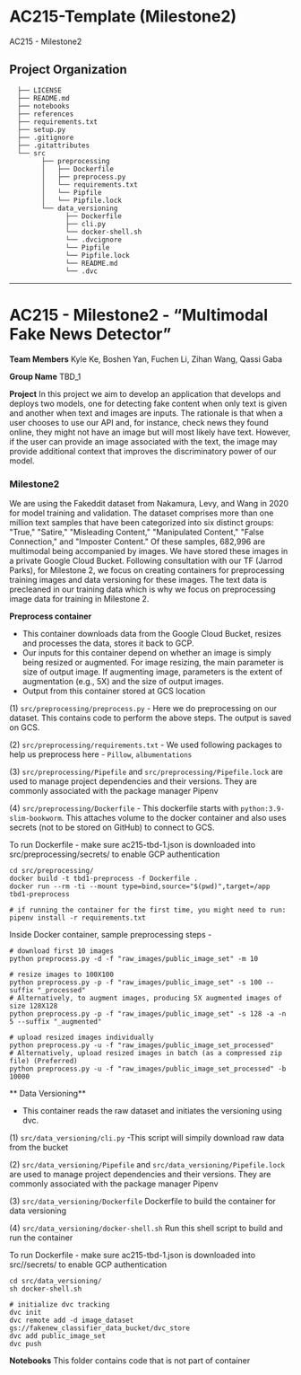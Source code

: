 AC215-Template (Milestone2)
==============================

AC215 - Milestone2

Project Organization
------------
      ├── LICENSE
      ├── README.md
      ├── notebooks
      ├── references
      ├── requirements.txt
      ├── setup.py
      ├── .gitignore
      ├── .gitattributes
      └── src
            ├── preprocessing
            │   ├── Dockerfile
            │   ├── preprocess.py
            │   └── requirements.txt
            │   └── Pipfile
            │   └── Pipfile.lock
            └── data_versioning
                  ├── Dockerfile
                  ├── cli.py
                  └── docker-shell.sh
                  └── .dvcignore
                  └── Pipfile
                  └── Pipfile.lock
                  └── README.md
                  └── .dvc
                  
                  


--------
# AC215 - Milestone2 - “Multimodal Fake News Detector”

**Team Members**
Kyle Ke, Boshen Yan, Fuchen Li, Zihan Wang, Qassi Gaba

**Group Name**
TBD_1

**Project**
In this project we aim to develop an application that develops and deploys two models, one for detecting fake content when only text is given and another when text and images are inputs. The rationale is that when a user chooses to use our API and, for instance, check news they found online, they might not have an image but will most likely have text. However, if the user can provide an image associated with the text, the image may provide additional context that improves the discriminatory power of our model.

### Milestone2 ###

We are using the Fakeddit dataset from Nakamura, Levy, and Wang in 2020 for model training and validation. The dataset comprises more than one million text samples that have been categorized into six distinct groups: "True," "Satire," "Misleading Content," "Manipulated Content," "False Connection," and "Imposter Content." Of these samples, 682,996 are multimodal being accompanied by images. We have stored these images in a private Google Cloud Bucket. Following consultation with our TF (Jarrod Parks), for Milestone 2, we focus on creating containers for preprocessing training images and data versioning for these images. The text data is precleaned in our training data which is why we focus on preprocessing image data for training in Milestone 2.

**Preprocess container**

- This container downloads data from the Google Cloud Bucket, resizes and processes the data, stores it back to GCP.
- Our inputs for this container depend on whether an image is simply being resized or augmented. For image resizing, the main parameter is size of output image. If augmenting image, parameters is the extent of augmentation (e.g., 5X) and the size of output images.
- Output from this container stored at GCS location

(1) `src/preprocessing/preprocess.py`  - Here we do preprocessing on our dataset. This contains code to perform the above steps. The output is saved on GCS. 

(2) `src/preprocessing/requirements.txt` - We used following packages to help us preprocess here - `Pillow`, `albumentations` 

(3) `src/preprocessing/Pipefile` and `src/preprocessing/Pipefile.lock` are used to manage project dependencies and their versions. They are commonly associated with the package manager Pipenv

(4) `src/preprocessing/Dockerfile` - This dockerfile starts with  `python:3.9-slim-bookworm`. This <statement> attaches volume to the docker container and also uses secrets (not to be stored on GitHub) to connect to GCS.

To run Dockerfile - 
make sure ac215-tbd-1.json is downloaded into src/preprocessing/secrets/ to enable GCP authentication
```
cd src/preprocessing/
docker build -t tbd1-preprocess -f Dockerfile .
docker run --rm -ti --mount type=bind,source="$(pwd)",target=/app tbd1-preprocess

# if running the container for the first time, you might need to run:
pipenv install -r requirements.txt
```
Inside Docker container, sample preprocessing steps - 
```
# download first 10 images
python preprocess.py -d -f "raw_images/public_image_set" -m 10
 
# resize images to 100X100
python preprocess.py -p -f "raw_images/public_image_set" -s 100 --suffix "_processed"
# Alternatively, to augment images, producing 5X augmented images of size 128X128
python preprocess.py -p -f "raw_images/public_image_set" -s 128 -a -n 5 --suffix "_augmented"

# upload resized images individually
python preprocess.py -u -f "raw_images/public_image_set_processed"
# Alternatively, upload resized images in batch (as a compressed zip file) (Preferred)
python preprocess.py -u -f "raw_images/public_image_set_processed" -b 10000
```

** Data Versioning**
- This container reads the raw dataset and initiates the versioning using dvc.
  
(1) `src/data_versioning/cli.py`  -This script will simpily download raw data from the bucket

(2) `src/data_versioning/Pipefile` and `src/data_versioning/Pipefile.lock` are used to manage project dependencies and their versions. They are commonly associated with the package manager Pipenv 

(3) `src/data_versioning/Dockerfile` Dockerfile to build the container for data versioning

(4) `src/data_versioning/docker-shell.sh` Run this shell script to build and run the container

To run Dockerfile - 
make sure ac215-tbd-1.json is downloaded into src//secrets/ to enable GCP authentication
```
cd src/data_versioning/
sh docker-shell.sh

# initialize dvc tracking
dvc init
dvc remote add -d image_dataset gs://fakenew_classifier_data_bucket/dvc_store
dvc add public_image_set
dvc push
```

**Notebooks** 
This folder contains code that is not part of container
